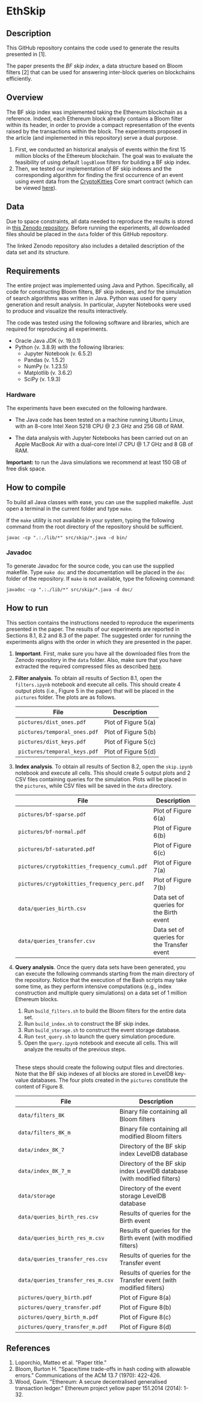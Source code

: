 # EthSkip

## Description

This GitHub repository contains the code used to generate the results presented in [1].

The paper presents the *BF skip index*, a data structure based on Bloom filters [2] that can be used for answering inter-block queries on blockchains efficiently. 

## Overview

The BF skip index was implemented taking the Ethereum blockchain as a reference. Indeed, each Ethereum block already contains a Bloom filter within its header, in order to provide a compact representation of the events raised by the transactions within the block. The experiments proposed in the article (and implemented in this repository) serve a dual purpose.

1. First, we conducted an historical analysis of events within the first 15 million blocks of the Ethereum blockchain. The goal was to evaluate the feasibility of using default <code>logsBloom</code> filters for building a BF skip index.
2. Then, we tested our implementation of BF skip indexes and the corresponding algorithm for finding the first occurrence of an event using event data from the <a href="https://www.cryptokitties.co/">CryptoKitties</a> Core smart contract (which can be viewed <a href="https://etherscan.io/address/0x06012c8cf97bead5deae237070f9587f8e7a266d">here</a>).

## Data

Due to space constraints, all data needed to reproduce the results is stored in <a href="https://doi.org/10.5281/zenodo.7957140">this Zenodo repository</a>. Before running the experiments, all downloaded files should be placed in the <code>data</code> folder of this GitHub repository. 

The linked Zenodo repository also includes a detailed description of the data set and its structure.

## Requirements

The entire project was implemented using Java and Python. Specifically, all code for constructing Bloom filters, BF skip indexes, and for the simulation of  search algorithms was written in Java. Python was used for query generation and result analysis. In particular, Jupyter Notebooks were used to produce and visualize the results interactively.

The code was tested using the following software and libraries, which are required for reproducing all experiments.

- Oracle Java JDK (v. 19.0.1)
- Python (v. 3.8.9) with the following libraries:
    - Jupyter Notebook (v. 6.5.2)
    - Pandas (v. 1.5.2)
    - NumPy (v. 1.23.5)
    - Matplotlib (v. 3.6.2)
    - SciPy (v. 1.9.3)


### Hardware

The experiments have been executed on the following hardware.

- The Java code has been tested on a machine running Ubuntu Linux, with an 8-core Intel Xeon 5218 CPU @ 2.3 GHz and 256 GB of RAM.

- The data analysis with Jupyter Notebooks has been carried out on an Apple MacBook Air with a dual-core Intel i7 CPU @ 1.7 GHz and 8 GB of RAM.

**Important:** to run the Java simulations we recommend at least 150 GB of free disk space.

## How to compile

To build all Java classes with ease, you can use the supplied makefile. Just open a terminal in the current folder and type <code>make</code>. 

If the <code>make</code> utility is not available in your system, typing the following command from the root directory of the repository should be sufficient.

<code>javac -cp ".:./lib/\*" src/skip/\*.java -d bin/</code>

### Javadoc

To generate Javadoc for the source code, you can use the supplied makefile. Type <code>make doc</code> and the documentation will be placed in the <code>doc</code> folder of the repository. If <code>make</code> is not available, type the following command:

<code>javadoc -cp ".:./lib/\*" src/skip/\*.java -d doc/</code>

## How to run

This section contains the instructions needed to reproduce the experiments presented in the paper.
The results of our experiments are reported in Sections 8.1, 8.2 and 8.3 of the paper. The suggested order for running the experiments aligns with the order in which they are presented in the paper.

1. **Important**. First, make sure you have all the downloaded files from the Zenodo repository in the <code>data</code> folder. Also, make sure that you have extracted the required compressed files as described <a href="https://doi.org/10.5281/zenodo.7957140">here</a>.

2. **Filter analysis**. To obtain all results of Section 8.1, open the  <code>filters.ipynb</code> notebook and execute all cells. This should create 4 output plots (i.e., Figure 5 in the paper) that will be placed in the <code>pictures</code> folder. The plots are as follows.

    | File | Description |
    |---|---|
    | <code>pictures/dist_ones.pdf</code> | Plot of Figure 5(a) |
    | <code>pictures/temporal_ones.pdf</code> | Plot of Figure 5(b) |
    | <code>pictures/dist_keys.pdf</code> | Plot of Figure 5(c) |
    | <code>pictures/temporal_keys.pdf</code> | Plot of Figure 5(d) |

3. **Index analysis**. To obtain all results of Section 8.2, open the <code>skip.ipynb</code> notebook and execute all cells. This should create 5 output plots and 2 CSV files containing queries for the simulation. Plots will be placed in the <code>pictures</code>, while CSV files will be saved in the <code>data</code> directory.

    | File | Description |
    |---|---|
    | <code>pictures/bf-sparse.pdf</code> | Plot of Figure 6(a) |
    | <code>pictures/bf-normal.pdf</code> | Plot of Figure 6(b) |
    | <code>pictures/bf-saturated.pdf</code> | Plot of Figure 6(c) |
    | <code>pictures/cryptokitties_frequency_cumul.pdf</code> | Plot of Figure 7(a) |
    | <code>pictures/cryptokitties_frequency_perc.pdf</code> | Plot of Figure 7(b) |
    | <code>data/queries_birth.csv</code> | Data set of queries for the Birth event |
    | <code>data/queries_transfer.csv</code> | Data set of queries for the Transfer event |

4. **Query analysis**. Once the query data sets have been generated, you can execute the following commands starting from the main directory of the repository. Notice that the execution of the Bash scripts may take some time, as they perform intensive computations (e.g., index construction and multiple query simulations) on a data set of 1 million Ethereum blocks.

    1. Run <code>build_filters.sh</code> to build the Bloom filters for the entire data set.
    3. Run <code>build_index.sh</code> to construct the BF skip index.
    3. Run <code>build_storage.sh</code> to construct the event storage database.
    4. Run <code>test_query.sh</code> to launch the query simulation procedure.
    5. Open the <code>query.ipynb</code> notebook and execute all cells. This will analyze the results of the previous steps.

    <br>

    These steps should create the following output files and directories. Note that the BF skip indexes of all blocks are stored in LevelDB key-value databases. The four plots created in the <code>pictures</code> constitute the content of Figure 8.

    | File | Description |
    |---|---|
    | <code>data/filters_8K</code> | Binary file containing all Bloom filters |
    | <code>data/filters_8K_m</code> | Binary file containing all modified Bloom filters |
    | <code>data/index_8K_7</code> | Directory of the BF skip index LevelDB database |
    | <code>data/index_8K_7_m</code> | Directory of the BF skip index LevelDB database (with modified filters) |
    | <code>data/storage</code> | Directory of the event storage LevelDB database |
    | <code>data/queries_birth_res.csv</code> | Results of queries for the Birth event |
    | <code>data/queries_birth_res_m.csv</code> | Results of queries for the Birth event (with modified filters) |
    | <code>data/queries_transfer_res.csv</code> | Results of queries for the Transfer event |
    | <code>data/queries_transfer_res_m.csv</code> | Results of queries for the Transfer event (with modified filters) |
    | <code>pictures/query_birth.pdf</code> | Plot of Figure 8(a) |
    | <code>pictures/query_transfer.pdf</code> | Plot of Figure 8(b) |
    | <code>pictures/query_birth_m.pdf</code> | Plot of Figure 8(c) |
    | <code>pictures/query_transfer_m.pdf</code> | Plot of Figure 8(d) |

## References

1. Loporchio, Matteo et al. "Paper title."
2. Bloom, Burton H. "Space/time trade-offs in hash coding with allowable errors." Communications of the ACM 13.7 (1970): 422-426.
3. Wood, Gavin. "Ethereum: A secure decentralised generalised transaction ledger." Ethereum project yellow paper 151.2014 (2014): 1-32.
